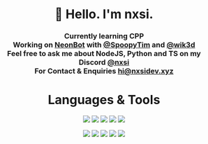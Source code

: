 <h1 align="center" class="title">
    👋 Hello. I'm nxsi.
</h1>
<h3 align="center">  
    Currently learning <b>CPP</b><br>
    Working on <a href="https://neonbot.xyz/">NeonBot</a> with <a href="https://github.com/spoopytim">@SpoopyTim</a> and <a href="https://github.com/wik3d">@wik3d</a><br>
    Feel free to ask me about NodeJS, Python and TS on my Discord <a href="https://discordapp.com/users/852851914005544960">@nxsi</a><br>
    For Contact & Enquiries <a href="mailto:hi@nxsidev.xyz?subject=👋">hi@nxsidev.xyz</a>
</h3>
<h1 align="center">
    Languages & Tools
</h1>
<p align="center">
  <a href="https://www.mongodb.com/" style="color: transparent"><img src="https://img.shields.io/badge/MongoDB-4EA94B?style=for-the-badge&logo=mongodb&logoColor=e5e8cd&color=161b22" /></a>
  <a href="https://www.mysql.com/" style="color: transparent"><img src="https://img.shields.io/badge/MySQL-00000F?style=for-the-badge&logo=mysql&logoColor=e5e8cd&color=161b22" /></a>
  <a href="https://www.javascript.com/" style="color: transparent"><img src="https://img.shields.io/badge/JavaScript-F7DF1E?style=for-the-badge&logo=JavaScript&logoColor=e5e8cd&color=161b22" /></a>
  <a href="https://nodejs.org/en" style="color: transparent"><img src="https://img.shields.io/badge/Node.js-43853D?style=for-the-badge&logo=node.js&logoColor=e5e8cd&color=161b22" /></a>
  <a href="https://www.typescriptlang.org/" style="color: transparent"><img src="https://img.shields.io/badge/TypeScript-007ACC?style=for-the-badge&logo=typescript&logoColor=e5e8cd&color=161b22" /></a>
</p>

<p align="center">
  <a href="https://www.python.org/" style="color: transparent"><img src="https://img.shields.io/badge/Python-14354C?style=for-the-badge&logo=python&logoColor=e5e8cd&color=161b22" /></a>
  <a href="https://www.npmjs.com/" style="color: transparent"><img src="https://img.shields.io/badge/npm-CB3837?style=for-the-badge&logo=npm&logoColor=e5e8cd&color=161b22" /></a>
  <a href="https://open.spotify.com/user/31valee2hqbku52zwjzqbqnfuq2q?si=aaddc9fdc4074cfc" style="color: transparent"><img src="https://img.shields.io/badge/Spotify-1ED760?&style=for-the-badge&logo=spotify&logoColor=e5e8cd&color=161b22" /></a>
  <a href="https://www.last.fm/user/nxsii" style="color: transparent"><img src="https://img.shields.io/badge/last.fm-D51007?style=for-the-badge&logo=last.fm&logoColor=e5e8cd&color=161b22" /></a>
  <a href="https://code.visualstudio.com/" style="color: transparent"><img src="https://img.shields.io/badge/Visual_Studio_Code-0078D4?style=for-the-badge&logo=visual%20studio%20code&logoColor=e5e8cd&color=161b22" /></a>
</p>

<!--
<p align="center">
  <a href="https://readme-stats-eta-steel.vercel.app/api/top-langs/?username=n-xsi&layout=compact&bg_color=161b22&text_color=ffffff&title_color=e5e8cd">
    <img height=160 src="https://readme-stats-eta-steel.vercel.app/api/top-langs/?username=n-xsi&layout=compact&bg_color=161b22&border_color=161b22&text_color=ffffff&title_color=e5e8cd&border_radius=0" />
  </a>
  <a href="https://readme-stats-eta-steel.vercel.app/api?username=n-xsi&layout=compact&bg_color=161b22&text_color=ffffff&title_color=e5e8cd&rank_icon=github">
    <img height=160 src="https://readme-stats-eta-steel.vercel.app/api?username=n-xsi&layout=compact&bg_color=161b22&border_color=161b22&text_color=ffffff&title_color=e5e8cd&rank_icon=github&border_radius=0&hide=stars" />
  </a>
</p>
-->
